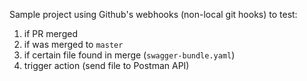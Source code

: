 Sample project using Github's webhooks (non-local git hooks) to test:

1. if PR merged
2. if was merged to `master`
3. if certain file found in merge (`swagger-bundle.yaml`)
4. trigger action (send file to Postman API)
